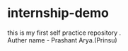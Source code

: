 # internship-demo
this is my first self practice repository .
<br>
Auther name - Prashant Arya.(Prinsu)
